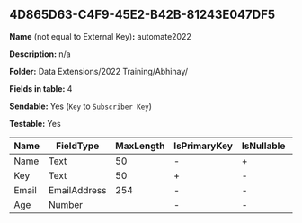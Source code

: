 ## 4D865D63-C4F9-45E2-B42B-81243E047DF5

**Name** (not equal to External Key)**:** automate2022

**Description:** n/a

**Folder:** Data Extensions/2022 Training/Abhinay/

**Fields in table:** 4

**Sendable:** Yes (`Key` to `Subscriber Key`)

**Testable:** Yes

| Name | FieldType | MaxLength | IsPrimaryKey | IsNullable | DefaultValue |
| --- | --- | --- | --- | --- | --- |
| Name | Text | 50 | - | + |  |
| Key | Text | 50 | + | - |  |
| Email | EmailAddress | 254 | - | - |  |
| Age | Number |  | - | - |  |
